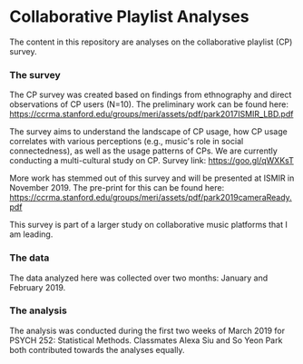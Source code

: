 # Collaborative Playlist Analyses

The content in this repository are analyses on the collaborative playlist (CP) survey. 

### The survey
The CP survey was created based on findings from ethnography and direct observations of CP users (N=10). 
The preliminary work can be found here: https://ccrma.stanford.edu/groups/meri/assets/pdf/park2017ISMIR_LBD.pdf

The survey aims to understand the landscape of CP usage, how CP usage correlates with various perceptions (e.g., music's role in social connectedness), as well as the usage patterns of CPs. We are currently conducting a multi-cultural study on CP.
Survey link: https://goo.gl/qWXKsT

More work has stemmed out of this survey and will be presented at ISMIR in November 2019.
The pre-print for this can be found here: https://ccrma.stanford.edu/groups/meri/assets/pdf/park2019cameraReady.pdf

This survey is part of a larger study on collaborative music platforms that I am leading.

### The data
The data analyzed here was collected over two months: January and February 2019.

### The analysis
The analysis was conducted during the first two weeks of March 2019 for PSYCH 252: Statistical Methods.
Classmates Alexa Siu and So Yeon Park both contributed towards the analyses equally.
